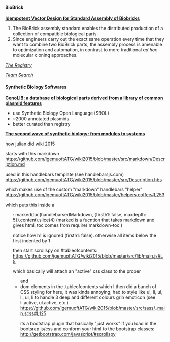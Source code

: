 

#### BioBrick  

[__Idempotent Vector Design for Standard Assembly of Biobricks__](http://dspace.mit.edu/bitstream/handle/1721.1/21168/biobricks.pdf?sequence=1)  

1. The BioBrick assembly standard enables the distributed production of a collection of compatible biological parts
2. Since engineers carry out the exact same operation every time that they want to combine two BioBrick parts, the assembly process is amenable to optimization and automation, in contrast to more traditional _ad hoc_ molecular cloning approaches.

[_The Registry_](http://parts.igem.org/Main_Page)  

[_Team Search_](http://igem-qsf.github.io/iGEM-Team-Seeker/dist/)






#### Synthetic Biology Softwares  

[__GenoLIB: a database of biological parts derived from a library of common plasmid features__](http://nar.oxfordjournals.org/content/43/10/4823.full)   
+ use Synthetic Biology Open Language (SBOL)
+ ~2000 annotated plasmids
+ better curated than registry

[__The second wave of synthetic biology: from modules to systems__](http://getit.library.utoronto.ca.myaccess.library.utoronto.ca/index.php/oneclick?sid=Entrez:PubMed&id=pmid:19461664)


how julian did wiki 2015  

starts with this markdown https://github.com/igemuoftATG/wiki2015/blob/master/src/markdown/Description.md

used in this handlebars template (see handlebarsjs.com)
https://github.com/igemuoftATG/wiki2015/blob/master/src/Description.hbs

which makes use of the custom "markdown" handlebars "helper"
https://github.com/igemuoftATG/wiki2015/blob/master/helpers.coffee#L253

which puts this inside a <ul class="nav">:
marked(toc(handlebarsedMarkdown, {firsth1: false, maxdepth: 5}).content).slice(4)
(marked is a fucntion that takes markdown and gives html, toc comes from require('markdown-toc')

notice how h1 is ignored (firsth1: false). otherwise all items below the first indented by 1

then start scrollspy on #tableofcontents:
https://github.com/igemuoftATG/wiki2015/blob/master/src/lib/main.js#L5

which basically will attach an "active" css class to the proper <ul> and <li> dom elements in the .tableofcontents which I then did a bunch of CSS styling for here, it was kinda annoying, had to style like ul, li, ul, li, ul, li to handle 3 deep and different colours grin emoticon
(see li.active, ul.active, etc.)
https://github.com/igemuoftATG/wiki2015/blob/master/src/sass/_main.scss#L125

its a bootstrap plugin that basically "just works" if you load in the bootsrap js/css and conform your html to the bootstrap classes:
http://getbootstrap.com/javascript/#scrollspy
